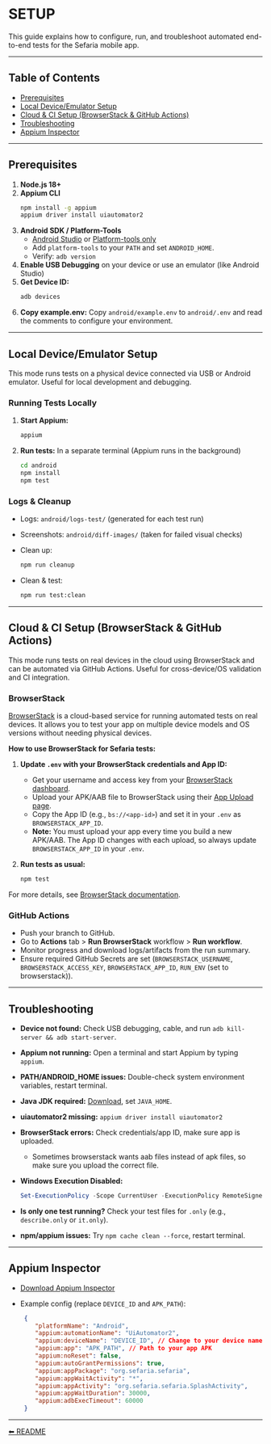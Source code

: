 # SETUP

This guide explains how to configure, run, and troubleshoot automated end-to-end tests for the Sefaria mobile app.

---

## Table of Contents

- [Prerequisites](#prerequisites)
- [Local Device/Emulator Setup](#local-deviceemulator-setup)
- [Cloud & CI Setup (BrowserStack & GitHub Actions)](#cloud--ci-setup-browserstack--github-actions)
- [Troubleshooting](#troubleshooting)
- [Appium Inspector](#appium-inspector)

---

## Prerequisites

1. **Node.js 18+**
2. **Appium CLI**
   ```sh
   npm install -g appium
   appium driver install uiautomator2
   ```
3. **Android SDK / Platform-Tools**
   - [Android Studio](https://developer.android.com/studio) or [Platform-tools only](https://developer.android.com/tools/releases/platform-tools)
   - Add `platform-tools` to your `PATH` and set `ANDROID_HOME`.
   - Verify: `adb version`
4. **Enable USB Debugging** on your device or use an emulator (like Android Studio)
5. **Get Device ID:**
   ```sh
   adb devices
   ```
6. **Copy example.env:**
   Copy `android/example.env` to `android/.env` and read the comments to configure your environment.


---

## Local Device/Emulator Setup

This mode runs tests on a physical device connected via USB or Android emulator. Useful for local development and debugging.

### Running Tests Locally

1. **Start Appium:**

   ```sh
   appium
   ```

2. **Run tests:** In a separate terminal (Appium runs in the background)

   ```sh
   cd android
   npm install
   npm test
   ```

### Logs & Cleanup

- Logs: `android/logs-test/` (generated for each test run)
- Screenshots: `android/diff-images/` (taken for failed visual checks)
- Clean up:

  ```sh
  npm run cleanup
  ```

- Clean & test:

  ```sh
  npm run test:clean
  ```

---

## Cloud & CI Setup (BrowserStack & GitHub Actions)

This mode runs tests on real devices in the cloud using BrowserStack and can be automated via GitHub Actions. Useful for cross-device/OS validation and CI integration.

### BrowserStack

[BrowserStack](https://www.browserstack.com/) is a cloud-based service for running automated tests on real devices. It allows you to test your app on multiple device models and OS versions without needing physical devices.

**How to use BrowserStack for Sefaria tests:**

1. **Update `.env` with your BrowserStack credentials and App ID:**
   - Get your username and access key from your [BrowserStack dashboard](https://www.browserstack.com/users/sign_in).
   - Upload your APK/AAB file to BrowserStack using their [App Upload page](https://app-automate.browserstack.com/dashboard/v2/app-upload).
   - Copy the App ID (e.g., `bs://<app-id>`) and set it in your `.env` as `BROWSERSTACK_APP_ID`.
   - **Note:** You must upload your app every time you build a new APK/AAB. The App ID changes with each upload, so always update `BROWSERSTACK_APP_ID` in your `.env`.

2. **Run tests as usual:**

   ```sh
   npm test
   ```

For more details, see [BrowserStack documentation](https://www.browserstack.com/docs/app-automate/appium/getting-started).

### GitHub Actions

- Push your branch to GitHub.
- Go to **Actions** tab > **Run BrowserStack** workflow > **Run workflow**.
- Monitor progress and download logs/artifacts from the run summary.
- Ensure required GitHub Secrets are set (`BROWSERSTACK_USERNAME`, `BROWSERSTACK_ACCESS_KEY`, `BROWSERSTACK_APP_ID`, `RUN_ENV` (set to browserstack)).

---

## Troubleshooting

- **Device not found:** Check USB debugging, cable, and run `adb kill-server && adb start-server`.
- **Appium not running:** Open a terminal and start Appium by typing `appium`.
- **PATH/ANDROID_HOME issues:** Double-check system environment variables, restart terminal.
- **Java JDK required:** [Download](https://adoptium.net/), set `JAVA_HOME`.
- **uiautomator2 missing:** `appium driver install uiautomator2`
- **BrowserStack errors:** Check credentials/app ID, make sure app is uploaded.
   - Sometimes browserstack wants aab files instead of apk files, so make sure you upload the correct file.
- **Windows Execution Disabled:**

  ```powershell
  Set-ExecutionPolicy -Scope CurrentUser -ExecutionPolicy RemoteSigned
  ```

- **Is only one test running?** Check your test files for `.only` (e.g., `describe.only` or `it.only`).
- **npm/appium issues:** Try `npm cache clean --force`, restart terminal.

---

## Appium Inspector

- [Download Appium Inspector](https://github.com/appium/appium-inspector/releases)
- Example config (replace `DEVICE_ID` and `APK_PATH`):

  ```json
   {
      "platformName": "Android",
      "appium:automationName": "UiAutomator2",
      "appium:deviceName": "DEVICE_ID", // Change to your device name ('adb devices')
      "appium:app": "APK_PATH", // Path to your app APK
      "appium:noReset": false,
      "appium:autoGrantPermissions": true,
      "appium:appPackage": "org.sefaria.sefaria",
      "appium:appWaitActivity": "*",
      "appium:appActivity": "org.sefaria.sefaria.SplashActivity",
      "appium:appWaitDuration": 30000,
      "appium:adbExecTimeout": 60000
   }
  ```

---

[⬅ README](./README.md)
